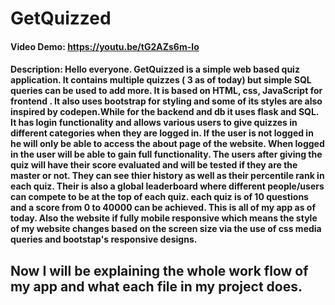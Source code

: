 # GetQuizzed
#### Video Demo:  https://youtu.be/tG2AZs6m-Io
#### Description: Hello everyone. GetQuizzed is a simple web based quiz application. It contains multiple quizzes ( 3 as of today) but simple SQL queries can be used to add more. It is based on HTML, css, JavaScript for frontend . It also uses bootstrap for styling and some of its styles are also inspired by codepen.While for the backend and db it uses flask and SQL. It has login functionality and allows various users to give quizzes in different categories when they are logged in. If the user is not logged in he will only be able to access the about page of the website. When logged in the user will be able to gain full functionality. The users after giving the quiz will have their score evaluated and will be tested if they are the master or not. They can see thier history as well as their percentile rank in each quiz. Their is also a global leaderboard where different people/users can compete to be at the top of each quiz. each quiz is of 10 questions and a score from 0 to 40000 can be achieved. This is all of my app as of today. Also the website if fully mobile responsive which means the style of my website changes based on the screen size via the use of css media queries and bootstap's responsive designs.

## Now I will be explaining the whole work flow of my app and what each file in my project does.



